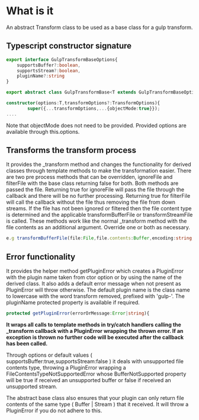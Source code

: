 # What is it

An abstract Transform class to be used as a base class for a gulp transform.

## Typescript constructor signature

``` typescript
export interface GulpTransformBaseOptions{
    supportsBuffer?:boolean,
    supportsStream?:boolean,
    pluginName?:string
}

export abstract class GulpTransformBase<T extends GulpTransformBaseOptions=GulpTransformBaseOptions> extends Transform{

constructor(options:T,transformOptions?:TransformOptions){
        super({...transformOptions,...{objectMode:true}});
....
```

Note that objectMode does not need to be provided.
Provided options are available through this.options.

## Transforms the transform process

It provides the _transform method and changes the functionality for derived classes through template methods to make the transformation easier.  There are two pre process methods that can be overridden, ignoreFile and filterFile with the base class returning false for both.  Both methods are passed the file.  Returning true for ignoreFile will pass the file through the callback and there will be no further processing.  Returning true for filterFile will call the callback without the file thus removing the file from down streams.  If the file has not been ignored or filtered then the file content type is determined and the applicable transformBufferFile or transformStreamFile is called.  These methods work like the normal _transform method with the file contents as an additional argument.  Override one or both as necessary.

``` typescript
e.g transformBufferFile(file:File,file.contents:Buffer,encoding:string,callback:(err?: any, data?: File)=>void)
```

## Error functionality

It provides the helper method getPluginError which creates a PluginError with the plugin name taken from ctor option or by using the name of the derived class.  It also adds a default error message when not present as PluginError will throw otherwise.  The default plugin name  is the class name to lowercase with the word transform removed, prefixed with 'gulp-'.  The pluginName protected property is available if required.

``` typescript
protected getPluginError(errorOrMessage:Error|string){
```

**It wraps all calls to template methods in try/catch handlers calling the _transform callback with a PluginError wrapping the thrown error.  If an exception is thrown no further code will be executed after the callback has been called.**

Through options or default values ( supportsBuffer:true,supportsStream:false ) it deals with unsupported file contents type, throwing a PluginError wrapping a FileContentsTypeNotSupportedError whose BufferNotSupported property will be true if received an unsupported buffer or false if received an unsupported stream.

The abstract base class also ensures that your plugin can only return file contents of the same type ( Buffer | Stream ) that it received.  It will throw a PluginError if you do not adhere to this.
